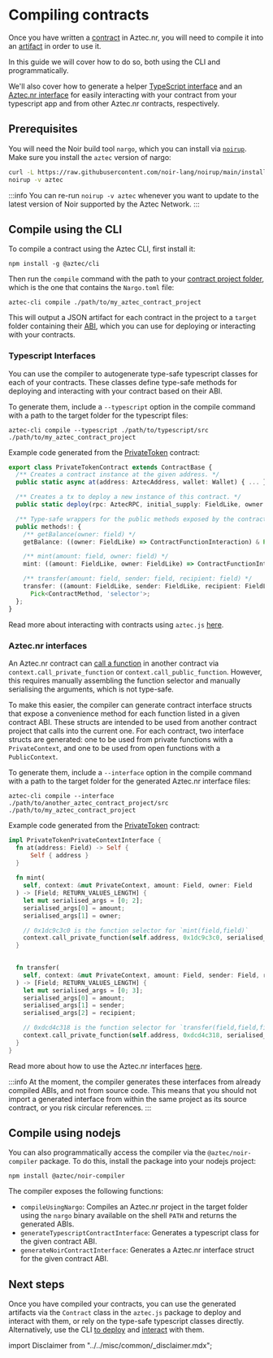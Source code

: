 # Compiling contracts

Once you have written a [contract](../contracts/main.md) in Aztec.nr, you will need to compile it into an [artifact](./abi.md) in order to use it.

In this guide we will cover how to do so, both using the CLI and programmatically.

We'll also cover how to generate a helper [TypeScript interface](#typescript-interfaces) and an [Aztec.nr interface](#noir-interfaces) for easily interacting with your contract from your typescript app and from other Aztec.nr contracts, respectively.

## Prerequisites

You will need the Noir build tool `nargo`, which you can install via [`noirup`](https://github.com/noir-lang/noirup). Make sure you install the `aztec` version of nargo:

```bash
curl -L https://raw.githubusercontent.com/noir-lang/noirup/main/install | bash
noirup -v aztec
```

:::info
You can re-run `noirup -v aztec` whenever you want to update to the latest version of Noir supported by the Aztec Network.
:::

## Compile using the CLI

To compile a contract using the Aztec CLI, first install it:

`npm install -g @aztec/cli`

Then run the `compile` command with the path to your [contract project folder](./layout.md#directory-structure), which is the one that contains the `Nargo.toml` file:

```
aztec-cli compile ./path/to/my_aztec_contract_project
```

This will output a JSON artifact for each contract in the project to a `target` folder containing their [ABI](./abi.md), which you can use for deploying or interacting with your contracts.

### Typescript Interfaces

You can use the compiler to autogenerate type-safe typescript classes for each of your contracts. These classes define type-safe methods for deploying and interacting with your contract based on their ABI.

To generate them, include a `--typescript` option in the compile command with a path to the target folder for the typescript files:

```
aztec-cli compile --typescript ./path/to/typescript/src ./path/to/my_aztec_contract_project
```

Example code generated from the [PrivateToken](https://github.com/AztecProtocol/aztec-packages/blob/master/yarn-project/noir-contracts/src/contracts/private_token_contract/src/main.nr) contract:

```ts showLineNumbers
export class PrivateTokenContract extends ContractBase {
  /** Creates a contract instance at the given address. */
  public static async at(address: AztecAddress, wallet: Wallet) { ... }

  /** Creates a tx to deploy a new instance of this contract. */
  public static deploy(rpc: AztecRPC, initial_supply: FieldLike, owner: FieldLike) { ... }

  /** Type-safe wrappers for the public methods exposed by the contract. */
  public methods!: {
    /** getBalance(owner: field) */
    getBalance: ((owner: FieldLike) => ContractFunctionInteraction) & Pick<ContractMethod, 'selector'>;

    /** mint(amount: field, owner: field) */
    mint: ((amount: FieldLike, owner: FieldLike) => ContractFunctionInteraction) & Pick<ContractMethod, 'selector'>;

    /** transfer(amount: field, sender: field, recipient: field) */
    transfer: ((amount: FieldLike, sender: FieldLike, recipient: FieldLike) => ContractFunctionInteraction) &
      Pick<ContractMethod, 'selector'>;
  };
}
```

Read more about interacting with contracts using `aztec.js` [here](../dapps/main.md).

### Aztec.nr interfaces

An Aztec.nr contract can [call a function](./functions.md) in another contract via `context.call_private_function` or `context.call_public_function`. However, this requires manually assembling the function selector and manually serialising the arguments, which is not type-safe.

To make this easier, the compiler can generate contract interface structs that expose a convenience method for each function listed in a given contract ABI. These structs are intended to be used from another contract project that calls into the current one. For each contract, two interface structs are generated: one to be used from private functions with a `PrivateContext`, and one to be used from open functions with a `PublicContext`.

To generate them, include a `--interface` option in the compile command with a path to the target folder for the generated Aztec.nr interface files:

```
aztec-cli compile --interface ./path/to/another_aztec_contract_project/src ./path/to/my_aztec_contract_project
```

Example code generated from the [PrivateToken](https://github.com/AztecProtocol/aztec-packages/blob/master/yarn-project/noir-contracts/src/contracts/private_token_contract/src/main.nr) contract:

```rust
impl PrivateTokenPrivateContextInterface {
  fn at(address: Field) -> Self {
      Self { address }
  }
  
  fn mint(
    self, context: &mut PrivateContext, amount: Field, owner: Field
  ) -> [Field; RETURN_VALUES_LENGTH] {
    let mut serialised_args = [0; 2];
    serialised_args[0] = amount;
    serialised_args[1] = owner;

    // 0x1dc9c3c0 is the function selector for `mint(field,field)`
    context.call_private_function(self.address, 0x1dc9c3c0, serialised_args)
  }
  

  fn transfer(
    self, context: &mut PrivateContext, amount: Field, sender: Field, recipient: Field
  ) -> [Field; RETURN_VALUES_LENGTH] {
    let mut serialised_args = [0; 3];
    serialised_args[0] = amount;
    serialised_args[1] = sender;
    serialised_args[2] = recipient;

    // 0xdcd4c318 is the function selector for `transfer(field,field,field)`
    context.call_private_function(self.address, 0xdcd4c318, serialised_args)
  }
}
```

Read more about how to use the Aztec.nr interfaces [here](./functions.md#contract-interface).

:::info
At the moment, the compiler generates these interfaces from already compiled ABIs, and not from source code. This means that you should not import a generated interface from within the same project as its source contract, or you risk circular references.
:::

## Compile using nodejs

You can also programmatically access the compiler via the `@aztec/noir-compiler` package. To do this, install the package into your nodejs project:

`
npm install @aztec/noir-compiler
`

The compiler exposes the following functions:
- `compileUsingNargo`: Compiles an Aztec.nr project in the target folder using the `nargo` binary available on the shell `PATH` and returns the generated ABIs.
- `generateTypescriptContractInterface`: Generates a typescript class for the given contract ABI.
- `generateNoirContractInterface`: Generates a Aztec.nr interface struct for the given contract ABI.

## Next steps

Once you have compiled your contracts, you can use the generated artifacts via the `Contract` class in the `aztec.js` package to deploy and interact with them, or rely on the type-safe typescript classes directly. Alternatively, use the CLI [to deploy](../../dev_docs/getting_started/cli.md#deploying-a-token-contract) and [interact](../../dev_docs/getting_started/cli.md#sending-a-transaction) with them.


import Disclaimer from "../../misc/common/\_disclaimer.mdx";
<Disclaimer/>